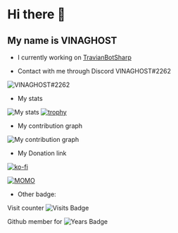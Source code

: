 
# Hi there 👋

## My name is VINAGHOST

- I currently working on [TravianBotSharp](https://github.com/Erol444/TravianBotSharp)

- Contact with me through Discord VINAGHOST#2262

![VINAGHOST#2262](https://dcbadge.vercel.app/api/shield/406125028065804289)

- My stats

![My stats ](https://github-readme-stats.vercel.app/api?username=VINAGHOST)
[![trophy](https://github-profile-trophy.vercel.app/?username=VINAGHOST)](https://github.com/ryo-ma/github-profile-trophy)


- My contribution graph

![My contribution graph](https://activity-graph.herokuapp.com/graph?username=VINAGHOST&theme=react-dark)

- My Donation link

[![ko-fi](https://ko-fi.com/img/githubbutton_sm.svg)](https://ko-fi.com/T6T3648VG)

[![MOMO](https://upload.wikimedia.org/wikipedia/vi/f/fe/MoMo_Logo.png)](https://me.momo.vn/QDI6uEIJiAUvfNTDF2u9)

- Other badge:

Visit counter ![Visits Badge](https://badges.pufler.dev/visits/vinaghost/vinaghost)

Github member for ![Years Badge](https://badges.pufler.dev/years/vinaghost)
